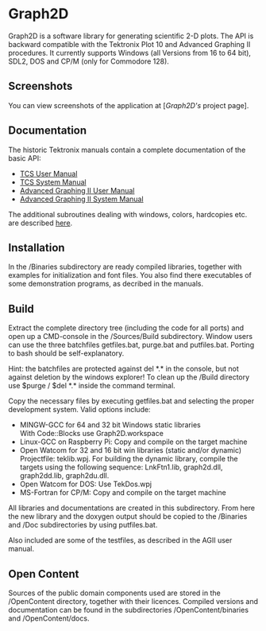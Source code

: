 # Graph2D

Graph2D is a software library for generating scientific 2-D plots. The API is backward compatible with the Tektronix Plot 10 and Advanced Graphing II procedures. It currently supports Windows (all Versions from 16 to 64 bit), SDL2, DOS and CP/M (only for Commodore 128).

## Screenshots

You can view screenshots of the application at [*Graph2D's* project page].

## Documentation

The historic Tektronix manuals contain a complete documentation of the basic API:

* [TCS User Manual](https://archive.org/details/bitsavers_tektronixp0TerminalControlSystem4010UsersManualApr_5470592)
* [TCS System Manual](https://archive.org/details/bitsavers_tektronixp01PLOT10TerminalControlSystemSystemManua_5952860)
* [Advanced Graphing II User Manual](https://archive.org/details/bitsavers_tektronixp0AdvancedGraphingIIUsersManualFeb82_5136332)
* [Advanced Graphing II System Manual](https://archive.org/details/bitsavers_tektronixp02PLOT10AdvancedGraphingIISystemManual19_7978638)

The additional subroutines dealing with windows, colors, hardcopies etc. are described [here](./Doc/api.md). 

## Installation

In the /Binaries subdirectory are ready compiled libraries, together with examples for initialization and font files. You also find there executables of some demonstration programs, as decribed in the manuals.

## Build

Extract the complete directory tree (including the code for all ports) and open up a CMD-console in the /Sources/Build subdirectory. Window users can use the three batchfiles getfiles.bat, purge.bat and putfiles.bat. Porting to bash should be self-explanatory.

Hint: the batchfiles are protected against del \*.\* in the console, but not against deletion by the windows explorer! To clean up the /Build directory use  $purge / $del \*.\* inside the command terminal. 

Copy the necessary files by executing getfiles.bat and selecting the  proper development system. Valid options include:

-	MINGW-GCC for 64 and 32 bit Windows static libraries  
With Code::Blocks use Graph2D.workspace
-	Linux-GCC on Raspberry Pi: Copy and compile on the target machine
-	Open Watcom for 32 and 16 bit win libraries (static and/or dynamic)  
Projectfile: teklib.wpj. For building the dynamic library, compile the targets using the following sequence: LnkFtn1.lib, graph2d.dll, graph2dd.lib, graph2du.dll.
-	Open Watcom for DOS: Use TekDos.wpj
-	MS-Fortran for CP/M: Copy and compile on the target machine

All libraries and documentations are created in this subdirectory. From here the new library and the doxygen output should be copied to the /Binaries and /Doc subdirectories by using putfiles.bat.

Also included are some of the testfiles, as described in the AGII user manual.



## Open Content

Sources of the public domain components used are stored in the /OpenContent directory, together with their licences. Compiled versions and documentation can be found in the subdirectories /OpenContent/binaries and /OpenContent/docs.
